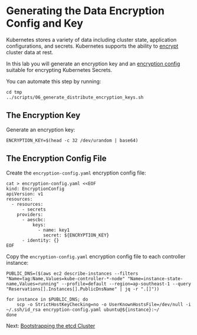 # Generating the Data Encryption Config and Key

Kubernetes stores a variety of data including cluster state, application configurations, and secrets. Kubernetes supports the ability to [encrypt](https://kubernetes.io/docs/tasks/administer-cluster/encrypt-data) cluster data at rest.

In this lab you will generate an encryption key and an [encryption config](https://kubernetes.io/docs/tasks/administer-cluster/encrypt-data/#understanding-the-encryption-at-rest-configuration) suitable for encrypting Kubernetes Secrets.

You can automate this step by running:
```
cd tmp
../scripts/06_generate_distribute_encryption_keys.sh
```

## The Encryption Key

Generate an encryption key:

```
ENCRYPTION_KEY=$(head -c 32 /dev/urandom | base64)
```

## The Encryption Config File

Create the `encryption-config.yaml` encryption config file:

```
cat > encryption-config.yaml <<EOF
kind: EncryptionConfig
apiVersion: v1
resources:
  - resources:
      - secrets
    providers:
      - aescbc:
          keys:
            - name: key1
              secret: ${ENCRYPTION_KEY}
      - identity: {}
EOF
```

Copy the `encryption-config.yaml` encryption config file to each controller instance:

```
PUBLIC_DNS=($(aws ec2 describe-instances --filters "Name=tag:Name,Values=kube-controller-*-node" "Name=instance-state-name,Values=running" --profile=default --region=ap-southeast-1 --query "Reservations[].Instances[].PublicDnsName" | jq -r ".[]"))

for instance in $PUBLIC_DNS; do
    scp -o StrictHostKeyChecking=no -o UserKnownHostsFile=/dev/null -i ~/.ssh/id_rsa encryption-config.yaml ubuntu@${instance}:~/
done
```

Next: [Bootstrapping the etcd Cluster](07-bootstrapping-etcd.md)